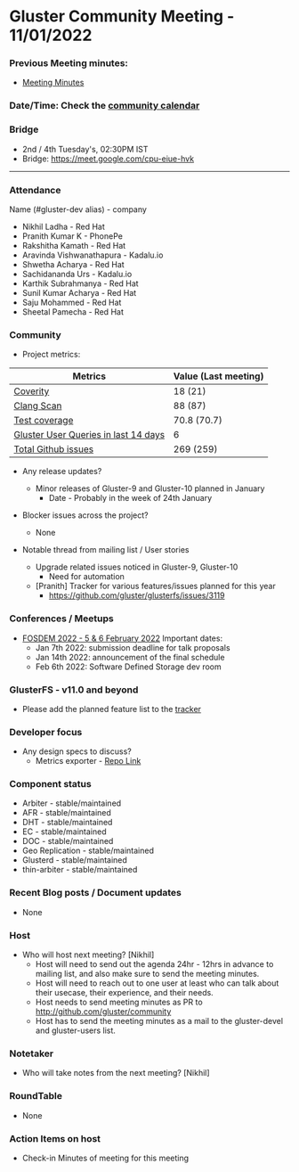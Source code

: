 # Gluster Community Meeting -  11/01/2022


### Previous Meeting minutes:

- [Meeting Minutes](https://github.com/gluster/community/tree/master/meetings)

### Date/Time: Check the [community calendar](https://calendar.google.com/event?action=TEMPLATE&tmeid=MDQ0YmRydTllMXYzdWFoMmpsbjdqNXJlYmNfMjAyMDEwMjdUMDkwMDAwWiBzYWptb2hhbUByZWRoYXQuY29t&tmsrc=sajmoham%40redhat.com&scp=ALL)

### Bridge
  - 2nd / 4th Tuesday's, 02:30PM IST
  - Bridge: https://meet.google.com/cpu-eiue-hvk


-------


### Attendance
Name (#gluster-dev alias) - company
* Nikhil Ladha - Red Hat
* Pranith Kumar K - PhonePe
* Rakshitha Kamath - Red Hat
* Aravinda Vishwanathapura - Kadalu.io
* Shwetha Acharya - Red Hat
* Sachidananda Urs - Kadalu.io
* Karthik Subrahmanya - Red Hat
* Sunil Kumar Acharya - Red Hat
* Saju Mohammed - Red Hat
* Sheetal Pamecha - Red Hat

### Community

* Project metrics:

|    Metrics                |   Value (Last meeting)  |
| ------------------------- | -------- |
|[Coverity](https://scan.coverity.com/projects/gluster-glusterfs)  | 18 (21)  |
|[Clang Scan](https://build.gluster.org/job/clang-scan/lastBuild/) |   88 (87)  |
|[Test coverage](https://build.gluster.org/job/line-coverage/lastCompletedBuild/Line_20Coverage_20Report/)|    70.8 (70.7) |
|[Gluster User Queries in last 14 days](https://lists.gluster.org/pipermail/gluster-users/2020-September/thread.html)        |     6     |
|[Total Github issues](https://github.com/gluster/glusterfs/issues)       |    269 (259)  |


* Any release updates?
    * Minor releases of Gluster-9 and Gluster-10 planned in January
        * Date - Probably in the week of 24th January

* Blocker issues across the project?
    * None


* Notable thread from mailing list / User stories
    * Upgrade related issues noticed in Gluster-9, Gluster-10
        * Need for automation
    * [Pranith] Tracker for various features/issues planned for this year
        * https://github.com/gluster/glusterfs/issues/3119


### Conferences / Meetups

*  [FOSDEM 2022 -  5 & 6 February 2022](https://fosdem.org/2022/)
     Important dates:
    - Jan  7th 2022:  submission deadline for talk proposals
    - Jan 14th 2022:  announcement of the final schedule
    - Feb  6th 2022:  Software Defined Storage dev room


### GlusterFS - v11.0 and beyond
*   Please add the planned feature list to the [tracker](https://github.com/gluster/glusterfs/issues/3023)


### Developer focus

* Any design specs to discuss?
    * Metrics exporter - [Repo Link](https://github.com/kadalu/gluster-metrics-exporter)


### Component status
* Arbiter - stable/maintained
* AFR - stable/maintained
* DHT - stable/maintained
* EC - stable/maintained
* DOC - stable/maintained
* Geo Replication - stable/maintained
* Glusterd - stable/maintained
* thin-arbiter - stable/maintained


### Recent Blog posts / Document updates
* None


### Host

* Who will host next meeting? [Nikhil]
  - Host will need to send out the agenda 24hr - 12hrs in advance to mailing list, and also make sure to send the meeting minutes.
  - Host will need to reach out to one user at least who can talk about their usecase, their experience, and their needs.
  - Host needs to send meeting minutes as PR to http://github.com/gluster/community
  - Host has to send the meeting minutes as a mail to the gluster-devel and gluster-users list.


### Notetaker

* Who will take notes from the next meeting? [Nikhil]


### RoundTable
* None


### Action Items on host
* Check-in Minutes of meeting for this meeting

